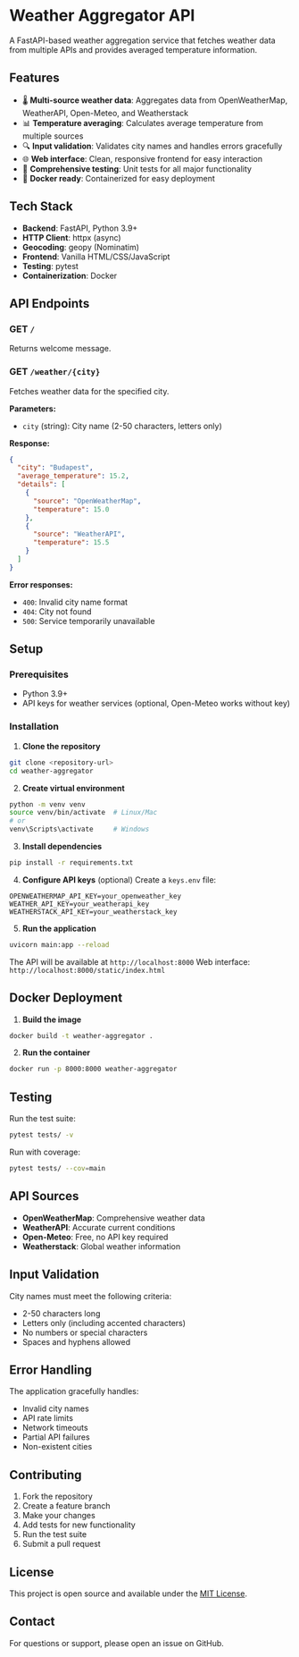 # Weather Aggregator API

A FastAPI-based weather aggregation service that fetches weather data from multiple APIs and provides averaged temperature information.

## Features

- 🌡️ **Multi-source weather data**: Aggregates data from OpenWeatherMap, WeatherAPI, Open-Meteo, and Weatherstack
- 📊 **Temperature averaging**: Calculates average temperature from multiple sources
- 🔍 **Input validation**: Validates city names and handles errors gracefully
- 🌐 **Web interface**: Clean, responsive frontend for easy interaction
- 🧪 **Comprehensive testing**: Unit tests for all major functionality
- 🐳 **Docker ready**: Containerized for easy deployment

## Tech Stack

- **Backend**: FastAPI, Python 3.9+
- **HTTP Client**: httpx (async)
- **Geocoding**: geopy (Nominatim)
- **Frontend**: Vanilla HTML/CSS/JavaScript
- **Testing**: pytest
- **Containerization**: Docker

## API Endpoints

### GET `/`
Returns welcome message.

### GET `/weather/{city}`
Fetches weather data for the specified city.

**Parameters:**
- `city` (string): City name (2-50 characters, letters only)

**Response:**
```json
{
  "city": "Budapest",
  "average_temperature": 15.2,
  "details": [
    {
      "source": "OpenWeatherMap",
      "temperature": 15.0
    },
    {
      "source": "WeatherAPI", 
      "temperature": 15.5
    }
  ]
}
```

**Error responses:**
- `400`: Invalid city name format
- `404`: City not found
- `500`: Service temporarily unavailable

## Setup

### Prerequisites
- Python 3.9+
- API keys for weather services (optional, Open-Meteo works without key)

### Installation

1. **Clone the repository**
```bash
git clone <repository-url>
cd weather-aggregator
```

2. **Create virtual environment**
```bash
python -m venv venv
source venv/bin/activate  # Linux/Mac
# or
venv\Scripts\activate     # Windows
```

3. **Install dependencies**
```bash
pip install -r requirements.txt
```

4. **Configure API keys** (optional)
Create a `keys.env` file:
```env
OPENWEATHERMAP_API_KEY=your_openweather_key
WEATHER_API_KEY=your_weatherapi_key
WEATHERSTACK_API_KEY=your_weatherstack_key
```

5. **Run the application**
```bash
uvicorn main:app --reload
```

The API will be available at `http://localhost:8000`
Web interface: `http://localhost:8000/static/index.html`

## Docker Deployment

1. **Build the image**
```bash
docker build -t weather-aggregator .
```

2. **Run the container**
```bash
docker run -p 8000:8000 weather-aggregator
```

## Testing

Run the test suite:
```bash
pytest tests/ -v
```

Run with coverage:
```bash
pytest tests/ --cov=main
```

## API Sources

- **OpenWeatherMap**: Comprehensive weather data
- **WeatherAPI**: Accurate current conditions
- **Open-Meteo**: Free, no API key required
- **Weatherstack**: Global weather information

## Input Validation

City names must meet the following criteria:
- 2-50 characters long
- Letters only (including accented characters)
- No numbers or special characters
- Spaces and hyphens allowed

## Error Handling

The application gracefully handles:
- Invalid city names
- API rate limits
- Network timeouts
- Partial API failures
- Non-existent cities

## Contributing

1. Fork the repository
2. Create a feature branch
3. Make your changes
4. Add tests for new functionality
5. Run the test suite
6. Submit a pull request

## License

This project is open source and available under the [MIT License](LICENSE).

## Contact

For questions or support, please open an issue on GitHub.